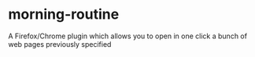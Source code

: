 # morning-routine
A Firefox/Chrome plugin which allows you to open in one click a bunch of web pages previously specified
